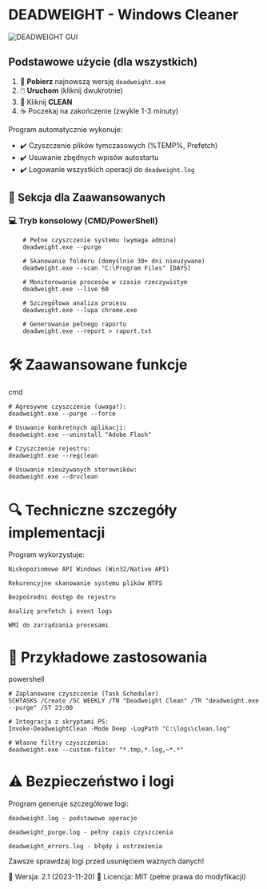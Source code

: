 # DEADWEIGHT - Windows Cleaner

![DEADWEIGHT GUI](screenshot.png)

## Podstawowe użycie (dla wszystkich)
1. 🚀 **Pobierz** najnowszą wersję `deadweight.exe`
2. 🖱️ **Uruchom** (kliknij dwukrotnie)
3. 🔘 Kliknij **CLEAN**
4. ☕ Poczekaj na zakończenie (zwykle 1-3 minuty)

Program automatycznie wykonuje:
- ✔️ Czyszczenie plików tymczasowych (%TEMP%, Prefetch)
- ✔️ Usuwanie zbędnych wpisów autostartu
- ✔️ Logowanie wszystkich operacji do `deadweight.log`

## 🔧 Sekcja dla Zaawansowanych

### 💻 Tryb konsolowy (CMD/PowerShell)
```cmd:
    # Pełne czyszczenie systemu (wymaga admina)
    deadweight.exe --purge
    
    # Skanowanie folderu (domyślnie 30+ dni nieużywane)
    deadweight.exe --scan "C:\Program Files" [DAYS]
    
    # Monitorowanie procesów w czasie rzeczywistym
    deadweight.exe --live 60
    
    # Szczegółowa analiza procesu
    deadweight.exe --lupa chrome.exe
    
    # Generowanie pełnego raportu
    deadweight.exe --report > raport.txt
```
# 🛠️ Zaawansowane funkcje
cmd

    # Agresywne czyszczenie (uwaga!):
    deadweight.exe --purge --force
    
    # Usuwanie konkretnych aplikacji:
    deadweight.exe --uninstall "Adobe Flash"
    
    # Czyszczenie rejestru:
    deadweight.exe --regclean
    
    # Usuwanie nieużywanych sterowników:
    deadweight.exe --drvclean

# 🔍 Techniczne szczegóły implementacji

Program wykorzystuje:

    Niskopoziomowe API Windows (Win32/Native API)

    Rekurencyjne skanowanie systemu plików NTFS

    Bezpośredni dostęp do rejestru

    Analizę prefetch i event logs

    WMI do zarządzania procesami

# 📝 Przykładowe zastosowania
powershell

    # Zaplanowane czyszczenie (Task Scheduler)
    SCHTASKS /Create /SC WEEKLY /TN "Deadweight Clean" /TR "deadweight.exe --purge" /ST 23:00
    
    # Integracja z skryptami PS:
    Invoke-DeadweightClean -Mode Deep -LogPath "C:\logs\clean.log"
    
    # Własne filtry czyszczenia:
    deadweight.exe --custom-filter "*.tmp,*.log,~*.*"

# ⚠️ Bezpieczeństwo i logi

Program generuje szczegółowe logi:

    deadweight.log - podstawowe operacje

    deadweight_purge.log - pełny zapis czyszczenia

    deadweight_errors.log - błędy i ostrzeżenia

Zawsze sprawdzaj logi przed usunięciem ważnych danych!

📌 Wersja: 2.1 (2023-11-20)
📜 Licencja: MIT (pełne prawa do modyfikacji)
